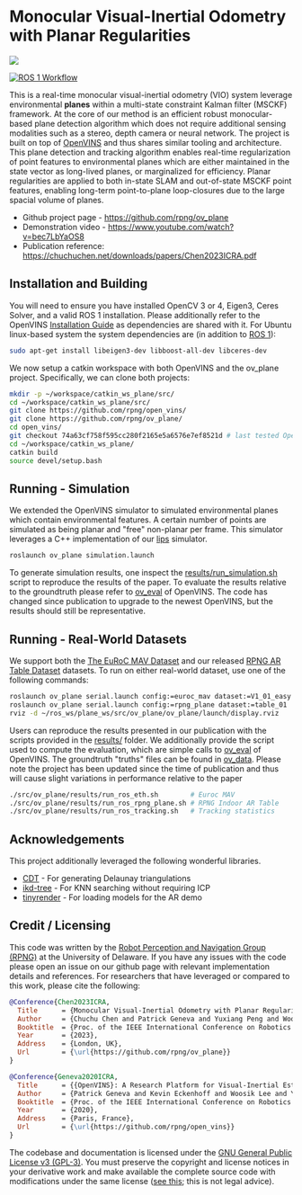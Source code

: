 # Monocular Visual-Inertial Odometry with Planar Regularities 


[![](data/resources/readme.png)](https://www.youtube.com/watch?v=bec7LbYaOS8)

[![ROS 1 Workflow](https://github.com/rpng/ov_plane/actions/workflows/build_ros1.yml/badge.svg)](https://github.com/rpng/ov_plane/actions/workflows/build_ros1.yml)

This is a real-time monocular visual-inertial odometry (VIO) system leverage environmental **planes** within a multi-state constraint Kalman filter (MSCKF) framework.
At the core of our method is an efficient robust monocular-based plane detection algorithm which does not require additional sensing modalities such as a stereo, depth camera or neural network.
The project is built on top of [OpenVINS](https://github.com/rpng/open_vins) and thus shares similar tooling and architecture.
This plane detection and tracking algorithm enables real-time regularization of point features to environmental planes which are either maintained in the state vector as long-lived planes, or marginalized for efficiency.
Planar regularities are applied to both in-state SLAM and out-of-state MSCKF point features, enabling long-term point-to-plane loop-closures due to the large spacial volume of planes.

* Github project page - https://github.com/rpng/ov_plane
* Demonstration video - https://www.youtube.com/watch?v=bec7LbYaOS8
* Publication reference: https://chuchuchen.net/downloads/papers/Chen2023ICRA.pdf



## Installation and Building

You will need to ensure you have installed OpenCV 3 or 4, Eigen3, Ceres Solver, and a valid ROS 1 installation.
Please additionally refer to the OpenVINS [Installation Guide](https://docs.openvins.com/gs-installing.html) as dependencies are shared with it.
For Ubuntu linux-based system the system dependencies are (in addition to [ROS 1](https://docs.openvins.com/gs-installing.html#gs-install-ros-1)):

```bash
sudo apt-get install libeigen3-dev libboost-all-dev libceres-dev
```

We now setup a catkin workspace with both OpenVINS and the ov_plane project.
Specifically, we can clone both projects:

```bash
mkdir -p ~/workspace/catkin_ws_plane/src/
cd ~/workspace/catkin_ws_plane/src/
git clone https://github.com/rpng/open_vins/
git clone https://github.com/rpng/ov_plane/ 
cd open_vins/
git checkout 74a63cf758f595cc280f2165e5a6576e7ef8521d # last tested OpenVINS commit
cd ~/workspace/catkin_ws_plane/
catkin build
source devel/setup.bash 
```


## Running - Simulation

We extended the OpenVINS simulator to simulated environmental planes which contain environmental features.
A certain number of points are simulated as being planar and "free" non-planar per frame.
This simulator leverages a C++ implementation of our [lips](https://github.com/rpng/lips) simulator.

```bash
roslaunch ov_plane simulation.launch
```

To generate simulation results, one inspect the [results/run_simulation.sh](results/run_simulation.sh) script to reproduce the results of the paper.
To evaluate the results relative to the groundtruth please refer to [ov_eval](https://docs.openvins.com/namespaceov__eval.html) of OpenVINS.
The code has changed since publication to upgrade to the newest OpenVINS, but the results should still be representative.


## Running - Real-World Datasets

We support both the [The EuRoC MAV Dataset](https://projects.asl.ethz.ch/datasets/doku.php?id=kmavvisualinertialdatasets) and our released [RPNG AR Table Dataset](https://github.com/rpng/ar_table_dataset) datasets.
To run on either real-world dataset, use one of the following commands:

```bash
roslaunch ov_plane serial.launch config:=euroc_mav dataset:=V1_01_easy bag:=<path_to_bag>
roslaunch ov_plane serial.launch config:=rpng_plane dataset:=table_01  bag:=<path_to_bag>
rviz -d ~/ros_ws/plane_ws/src/ov_plane/ov_plane/launch/display.rviz 
```

Users can reproduce the results presented in our publication with the scripts provided in the [results/](results/) folder.
We additionally provide the script used to compute the evaluation, which are simple calls to [ov_eval](https://docs.openvins.com/namespaceov__eval.html) of OpenVINS.
The groundtruth "truths" files can be found in [ov_data](https://github.com/rpng/open_vins/tree/master/ov_data).
Please note the project has been updated since the time of publication and thus will cause slight variations in performance relative to the paper

```bash
./src/ov_plane/results/run_ros_eth.sh        # Euroc MAV
./src/ov_plane/results/run_ros_rpng_plane.sh # RPNG Indoor AR Table
./src/ov_plane/results/run_ros_tracking.sh   # Tracking statistics
```



## Acknowledgements

This project additionally leveraged the following wonderful libraries.
- [CDT](https://github.com/artem-ogre/CDT) - For generating Delaunay triangulations
- [ikd-tree](https://github.com/hku-mars/ikd-Tree) - For KNN searching without requiring ICP
- [tinyrender](https://github.com/ssloy/tinyrenderer) - For loading models for the AR demo



## Credit / Licensing

This code was written by the [Robot Perception and Navigation Group (RPNG)](https://sites.udel.edu/robot/) at the
University of Delaware. If you have any issues with the code please open an issue on our github page with relevant
implementation details and references. For researchers that have leveraged or compared to this work, please cite the
following:


```bibtex
@Conference{Chen2023ICRA,
  Title      = {Monocular Visual-Inertial Odometry with Planar Regularities},
  Author     = {Chuchu Chen and Patrick Geneva and Yuxiang Peng and Woosik Lee and Guoquan Huang},
  Booktitle  = {Proc. of the IEEE International Conference on Robotics and Automation},
  Year       = {2023},
  Address    = {London, UK},
  Url        = {\url{https://github.com/rpng/ov_plane}}
}
```

```bibtex
@Conference{Geneva2020ICRA,
  Title      = {{OpenVINS}: A Research Platform for Visual-Inertial Estimation},
  Author     = {Patrick Geneva and Kevin Eckenhoff and Woosik Lee and Yulin Yang and Guoquan Huang},
  Booktitle  = {Proc. of the IEEE International Conference on Robotics and Automation},
  Year       = {2020},
  Address    = {Paris, France},
  Url        = {\url{https://github.com/rpng/open_vins}}
}
```

The codebase and documentation is licensed under the [GNU General Public License v3 (GPL-3)](https://www.gnu.org/licenses/gpl-3.0.txt).
You must preserve the copyright and license notices in your derivative work and make available the complete source code with modifications under the same license ([see this](https://choosealicense.com/licenses/gpl-3.0/); this is not legal advice).



